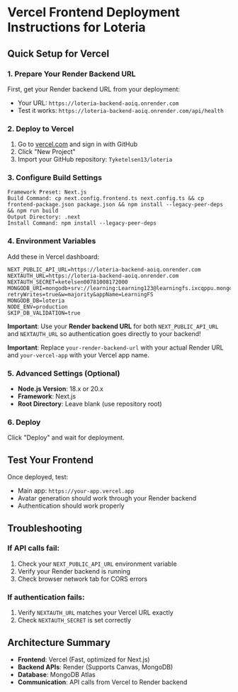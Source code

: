# Vercel Frontend Deployment Instructions for Loteria

## Quick Setup for Vercel

### 1. Prepare Your Render Backend URL
First, get your Render backend URL from your deployment:
- Your URL: `https://loteria-backend-aoiq.onrender.com`
- Test it works: `https://loteria-backend-aoiq.onrender.com/api/health`

### 2. Deploy to Vercel
1. Go to [vercel.com](https://vercel.com) and sign in with GitHub
2. Click "New Project"
3. Import your GitHub repository: `Tyketelsen13/loteria`

### 3. Configure Build Settings
```
Framework Preset: Next.js
Build Command: cp next.config.frontend.ts next.config.ts && cp frontend-package.json package.json && npm install --legacy-peer-deps && npm run build
Output Directory: .next
Install Command: npm install --legacy-peer-deps
```

### 4. Environment Variables
Add these in Vercel dashboard:
```
NEXT_PUBLIC_API_URL=https://loteria-backend-aoiq.onrender.com
NEXTAUTH_URL=https://loteria-backend-aoiq.onrender.com
NEXTAUTH_SECRET=ketelsen00781008172000
MONGODB_URI=mongodb+srv://learning:Learning123@learningfs.ixcqppu.mongodb.net/?retryWrites=true&w=majority&appName=LearningFS
MONGODB_DB=loteria
NODE_ENV=production
SKIP_DB_VALIDATION=true
```

**Important**: Use your **Render backend URL** for both `NEXT_PUBLIC_API_URL` and `NEXTAUTH_URL` so authentication goes directly to your backend!

**Important**: Replace `your-render-backend-url` with your actual Render URL and `your-vercel-app` with your Vercel app name.

### 5. Advanced Settings (Optional)
- **Node.js Version**: 18.x or 20.x
- **Framework**: Next.js
- **Root Directory**: Leave blank (use repository root)

### 6. Deploy
Click "Deploy" and wait for deployment.

## Test Your Frontend
Once deployed, test:
- Main app: `https://your-app.vercel.app`
- Avatar generation should work through your Render backend
- Authentication should work properly

## Troubleshooting

### If API calls fail:
1. Check your `NEXT_PUBLIC_API_URL` environment variable
2. Verify your Render backend is running
3. Check browser network tab for CORS errors

### If authentication fails:
1. Verify `NEXTAUTH_URL` matches your Vercel URL exactly
2. Check `NEXTAUTH_SECRET` is set correctly

## Architecture Summary
- **Frontend**: Vercel (Fast, optimized for Next.js)
- **Backend APIs**: Render (Supports Canvas, MongoDB)
- **Database**: MongoDB Atlas
- **Communication**: API calls from Vercel to Render backend
